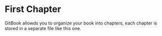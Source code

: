 # First Chapter

GitBook allowds you to organize your book into chapters, each chapter is stored in a separate file like this one.

